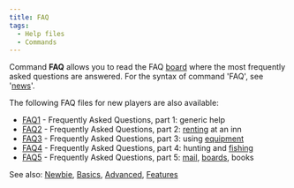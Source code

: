 ```yaml
---
title: FAQ
tags:
  - Help files
  - Commands
---
```

Command **FAQ** allows you to read the FAQ [board](board "wikilink")
where the most frequently asked questions are answered. For the syntax
of command 'FAQ', see '[news](news "wikilink")'.

The following FAQ files for new players are also available:

- [FAQ1](FAQ1 "wikilink") - Frequently Asked Questions, part 1: generic
  help
- [FAQ2](FAQ2 "wikilink") - Frequently Asked Questions, part 2:
  [renting](rent "wikilink") at an inn
- [FAQ3](FAQ3 "wikilink") - Frequently Asked Questions, part 3: using
  [equipment](equipment "wikilink")
- [FAQ4](FAQ4 "wikilink") - Frequently Asked Questions, part 4: hunting
  and [fishing](fish "wikilink")
- [FAQ5](FAQ5 "wikilink") - Frequently Asked Questions, part 5:
  [mail](mail "wikilink"), [boards](board "wikilink"), books

See also: [Newbie](Newbie "wikilink"), [Basics](Basics "wikilink"),
[Advanced](Advanced "wikilink"), [Features](Features "wikilink")
 